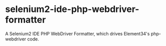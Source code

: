 selenium2-ide-php-webdriver-formatter
=====================================

A Selenium2 IDE PHP WebDriver Formatter, which drives Element34's php-webdriver code.